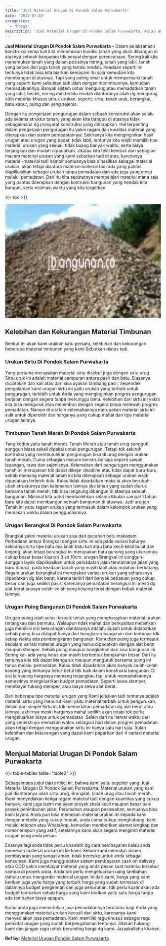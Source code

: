 ```yaml
---
title: "Jual Material Urugan Di Pondok Salam Purwakarta"
date: "2024-07-03"
categories: 
  - "harga"
description: "Jual Material Urugan Di Pondok Salam Purwakarta. Kalau anda juga memerlukan jasa pemadatannya terutama bagi Anda yang menggunakan material urukan kecuali dar..."
---
```


**Jual Material Urugan Di Pondok Salam Purwakarta** – Dalam pelaksanaan konstruksi kerap kali kita menemukan kondisi tanah yang akan dibangun di atasnya sebuah bangunan tdk sesuai dengan perencanaan. Sering kali kita menemukan tanah yang dalam posisinya miring, tanah yang labil, tanah yang becek dan juga tanah yang terlalu rendah. Keadaan seperti ini tentunya tidak bisa kita biarkan semacam itu saja kemudian kita membangun di atasnya. Tapi yang paling ideal untuk memperbaiki tanah yang seperti kami sebutkan tadi ialah dengan menimbunnya, kemudian memadatkannya. Banyak sistem untuk mengurug atau memadatkan tanah yang labil, becek, miring dan terlalu rendah diantaranya ialah dg mengurug oleh material khusus untuk urukan, seperti; sirtu, tanah uruk, berangkal, batu kapur, puing dan yang sejenis.

Dengan itu pengerjaan pengurugan dalam sebuah konstruksi akan selalu ada selama struktur tanah, yang akan kita bangun di atasnya tidak sebagaimana dg prasyarat konstruksi yang diharapkan. Hal terpenting dalam pengerjaan pengurugan itu yakni ragam dan kwalitas material yang diterapkan dan sistem pemadatannya. Sekiranya kita menginginkan hasil urugan atau urugan yang padat, tidak labil, tentunya kita wajib memilih tipe material urukan yang sesuai, tidak buang banyak waktu, serta biaya terjangkau dan mudah dipadatkan. Jikalau kita teliti kembali dari sebagian macam material urukan yang kami sebutkan tadi di atas, karenanya material-material tadi hampir semuanya bisa dihasilkan sebagai material urukan. akan tetapi diantara material-material tadi ada yang pantas diaplikasikan sebagai urukan tanpa pemadatan dan ada juga yang mesti melalui pemadatan. Dari itu kita sepatutnya mempelajari material mana saja yang pantas diterapkan dengan kontruksi bangunan yang hendak kita bangun, serta estimasi waktu yang kita targetkan.

{{< toc >}}

![Jual Material Urugan Di Pondok Salam Purwakarta](/images/jual-urugan-44.png)

## Kelebihan dan Kekurangan Material Timbunan

Berikut ini akan kami uraikan satu persatu, kelebihan dan kekurangan beberapa material timbunan yang kami Sebutkan diatas tadi.

### Urukan Sirtu Di Pondok Salam Purwakarta

Yang pertama merupakan material sirtu disebut juga dengan sirtu urug. Sirtu uruk ini adalah material campuran antara pasir dan batu. Biasanya diciptakan dari kali atau dari sisa ayakan tambang pasir. Sependek pengalaman kami urugan sirtu ini yaitu urukan yang terbaik untuk pengurugan, terlebih untuk Anda yang menginginkan progres pengurugan berjalan dengan segera tanpa menunggu lama. Kelebihan dari sirtu ini yakni kita bisa menguruk atau menimbun dengan segera tanpa melewati progres pemadatan. Namun di sisi lain kelemahannya merupakan material sirtu ini sulit untuk diperoleh dan harganya yang cukup mahal dari tipe material urugan lainnya.

### Timbunan Tanah Merah Di Pondok Salam Purwakarta

Yang kedua yaitu tanah merah. Tanah Merah atau tanah urug sungguh-sungguh biasa sekali dipakai untuk pengurugan. Tetapi tdk seluruh kontruksi yang membutuhkan pengurugan bisa di urug dengan urukan tanah merah. Cuma sebagian macam konstruksi saja seperti sawah, lapangan, rawa dan sejenisnya. Kelemahan dari pengurugan menggunakan tanah ini merupakan tdk dapat dikejar deadline atau tidak dapat buru-buru, sebab memang material tanah ini bila diterapkan sebagai urukan wajib dipadatkan terlebih dulu. Kalau tidak dipadatkan maka ia akan berubah-ubah strukturnya dan kelemahan lainnya jika lahan yang sudah diuruk bersama tanah merah, tdk bisa langsung dibangun di atasnya sebuah bangunan. Minimal kita patut membolehkan selama 6bulan sampai 1 tahun baru kita dapat membangun sebuah bangunan di atasnya. Jadi urugan Tanah ini yaitu ragam urukan yang termasuk dalam kelompok urukan yang memakan waktu dalam penggunaannya.

### Urugan Berangkal Di Pondok Salam Purwakarta

Brangkal yakni material urukan sisa dari pecahan batu makadam. Perbedaan antara Brangkal dengan sirtu ini ada pada variasi batunya, sekiranya sirtu tipe batu nya ialah batu kali atau batu kecil-kecil bulat dan lonjong, akan tetapi berangkal ini merupakan batu gunung yang ukurannya cukup besar besar kisaran 3 sd 10cm. urugan Brangkal ini sungguh-sungguh layak diaplikasikan untuk pemadatan jalan terutamanya jalan yang baru dibuka, pada keadaan tanah yang masih labil atau malahan berlubang. Ragam urukan berangkal ini merupakan variasi urukan yang seharusnya dipadatkan dg alat berat, karena terdiri dari banyak bebatuan yang cukup besar dan juga sedikit pasir. Karenanya pemadatan berangkal ini mesti dg alat berat supaya celah-celah yang kosong terisi dengan bubuk material lainnya.

### Urugan Puing Bangunan Di Pondok Salam Purwakarta

Urugan puing ialah solusi terbaik untuk yang mengharapkan material urukan terjangkau dan bermutu. Walaupun tidak mahal dan berkualitas melainkan juga memiliki sisi kekurangan diantaranya adalah; Susah untuk didapatkan sebab puing bisa didapat hanya dari bongkaran bangunan dan tentunya tdk setiap waktu ada pembongkaran bangunan. Kemudian puing juga termasuk kedalam variasi material urugan yang harus dipadatkan dengan alat berat maupun stemper. Sebab puing maupun bongkahan dari sisa bangunan ini Sering kali ada yang halus dan masih berbentuk bongkahan besar. Dari itu tentunya kita tdk dapat Menguruk maupun menguruk bersama puing ini tanpa melalui pemadatan. Kalau tidak dipadatkan akan banyak celah-celah kosong yang tentunya betul-betul tdk baik dalam konstruksi bangunan. Di sisi lain puing harganya memang terjangkau tapi untuk memadatkannya semestinya mengeluarkan budget pemadatan. Seperti sewa stemper, membayar tukang stemper, atau biaya sewa alat berat.

Dari beberapa tipe material urugan yang Kami jelaskan tadi tentunya adalah material sirtu yang menurut Kami yaitu material terbaik untuk pengurukan. Selain dari simple Sirtu ini tdk memerlukan pemadatan dg alat berat atau lainnya, akhirnya meski harganya mahal sedikit akan tetapi tdk perlu mengeluarkan biaya untuk pemadatan. Selain dari itu hemat waktu dari yang semestinya memakan waktu sebagian hari dalam progres pemadatan akan tetapi dengan menggunakan sirtu ini hanya satu hari saja. Itulah kelebihan dan kekurangan yang dapat kami paparkan dari 4 variasi material urugan.

## Menjual Material Urugan Di Pondok Salam Purwakarta

{{< table-tables table="table2" >}}

Sebagaimana judul dari artikel ini, bahwa kami yaitu supplier yang Jual Material Urugan Di Pondok Salam Purwakarta. Material urukan yang kami jual diantaranya ialah sirtu urug, Brangkal, tanah urug atau tanah merah. Kami menyediakan ketiga ragam material tadi dengan kuantitas yang cukup banyak, kami juga lazim melayani proyek skala kecil maupun besar baik proyek penimbunan jalan, Perumahan ataupun pesawahan, semuanya bisa kami layani. Anda pun bisa memesan material urukan ini kepada kami dengan metode yang cukup mudah, anda cuma cukup menghubungi kami melalui telepon atau WhatsApp, kemudian memberikan alamat lengkap dan nomor telepon yang aktif, setelahnya kami akan segera mengirim material urugan yang anda pesan.

Enaknya lagi anda tidak perlu khawatir dg cara pembayaran kalau anda memesan material urukan ini ke kami. Sebab kami memakai sistem pembayaran yang sangat aman, tidak beresiko untuk anda sebagai konsumen. Kami juga menggunakan sistem pembayaran cash on delivery atau COD yakni membayar material yang anda pesan saat material tersebut sampai di proyek anda. Anda tdk perlu mengeluarkan uang tambahan dahulu untuk mengorder material urugan ini dari kami, harga yang kami berikan juga yaitu harga yang terbaik harga yang sudah termasuk di dalamnya budget pengiriman dan juga penurunan. tdk perlu kuatir akan ada budget tambahan sebab harga yang kami berikan yaitu satu harga tanpa ada tambahan biaya apapun.

Kalau anda juga memerlukan jasa pemadatannya terutama bagi Anda yang menggunakan material urukan kecuali dari sirtu, karenanya kami menyediakan jasa pemadatan. Kami memiliki regu khusus sebagai regu pemadat urugan yang sudah berpengalaman tentunya. Silakan hubungi kami dan jangan ragu untuk berunding harga dg kami. Jazaakallohu khairan.

**Ref by:** [Material Urugan Pondok Salam Purwakarta](https://id.wikipedia.org/wiki/Material)
